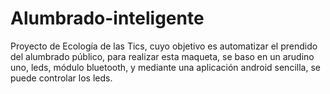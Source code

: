 # Alumbrado-inteligente
Proyecto de Ecología de las Tics, cuyo objetivo es automatizar el prendido del alumbrado público, para realizar esta maqueta, se baso en un arudino uno, leds, módulo bluetooth, y mediante una aplicación android sencilla, se puede controlar los leds.
